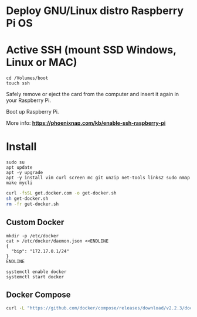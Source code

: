 # Deploy GNU/Linux distro Raspberry Pi OS

# Active SSH (mount SSD Windows, Linux or MAC)
```
cd /Volumes/boot
touch ssh
```
Safely remove or eject the card from the computer and insert it again in your Raspberry Pi.

Boot up Raspberry Pi.

More info: **https://phoenixnap.com/kb/enable-ssh-raspberry-pi**

# Install

```
sudo su
apt update
apt -y upgrade
apt -y install vim curl screen mc git unzip net-tools links2 sudo nmap make mycli
```

```bash
curl -fsSL get.docker.com -o get-docker.sh
sh get-docker.sh
rm -fr get-docker.sh
```

## Custom Docker
```
mkdir -p /etc/docker
cat > /etc/docker/daemon.json <<ENDLINE
{
  "bip": "172.17.0.1/24"
}
ENDLINE

systemctl enable docker
systemctl start docker
```

## Docker Compose
```bash
curl -L "https://github.com/docker/compose/releases/download/v2.2.3/docker-compose-linux-armv7" -o /usr/local/bin/docker-compose && chmod +x /usr/local/bin/docker-compose
```

